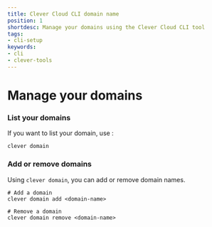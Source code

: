 ```yaml
---
title: Clever Cloud CLI domain name
position: 1
shortdesc: Manage your domains using the Clever Cloud CLI tool
tags:
- cli-setup
keywords:
- cli
- clever-tools
---
```


# Manage your domains

### List your domains

If you want to list your domain, use :

    clever domain

### Add or remove domains

Using `clever domain`, you can add or remove domain names.

    # Add a domain
    clever domain add <domain-name>

    # Remove a domain
    clever domain remove <domain-name>